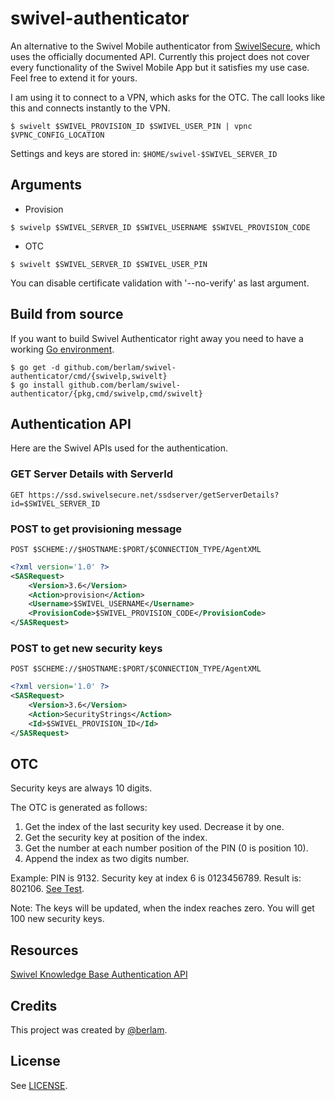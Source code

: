 swivel-authenticator
====================
An alternative to the Swivel Mobile authenticator from [SwivelSecure](https://swivelsecure.com/), which uses the officially documented API.
Currently this project does not cover every functionality of the Swivel Mobile App but it satisfies my use case.
Feel free to extend it for yours.

I am using it to connect to a VPN, which asks for the OTC. The call looks like this and connects instantly to the VPN.
```Shell
$ swivelt $SWIVEL_PROVISION_ID $SWIVEL_USER_PIN | vpnc $VPNC_CONFIG_LOCATION
```

Settings and keys are stored in:
`$HOME/swivel-$SWIVEL_SERVER_ID`

## Arguments ##
* Provision
```Shell
$ swivelp $SWIVEL_SERVER_ID $SWIVEL_USERNAME $SWIVEL_PROVISION_CODE
```
* OTC
```Shell
$ swivelt $SWIVEL_SERVER_ID $SWIVEL_USER_PIN 
```

You can disable certificate validation with '--no-verify' as last argument.

## Build from source ##
If you want to build Swivel Authenticator right away you need to have a working [Go environment](https://golang.org/doc/install).
```Shell
$ go get -d github.com/berlam/swivel-authenticator/cmd/{swivelp,swivelt}
$ go install github.com/berlam/swivel-authenticator/{pkg,cmd/swivelp,cmd/swivelt}
```

## Authentication API ##
Here are the Swivel APIs used for the authentication.

### GET Server Details with ServerId ###
`GET https://ssd.swivelsecure.net/ssdserver/getServerDetails?id=$SWIVEL_SERVER_ID`

### POST to get provisioning message ###
`POST $SCHEME://$HOSTNAME:$PORT/$CONNECTION_TYPE/AgentXML`
```xml
<?xml version='1.0' ?>
<SASRequest>
	<Version>3.6</Version>
	<Action>provision</Action>
	<Username>$SWIVEL_USERNAME</Username>
	<ProvisionCode>$SWIVEL_PROVISION_CODE</ProvisionCode>
</SASRequest>
```

### POST to get new security keys ###
`POST $SCHEME://$HOSTNAME:$PORT/$CONNECTION_TYPE/AgentXML`
```xml
<?xml version='1.0' ?>
<SASRequest>
	<Version>3.6</Version>
	<Action>SecurityStrings</Action>
	<Id>$SWIVEL_PROVISION_ID</Id>
</SASRequest>
```

## OTC ##
Security keys are always 10 digits.

The OTC is generated as follows:

1. Get the index of the last security key used. Decrease it by one.
2. Get the security key at position of the index.
3. Get the number at each number position of the PIN (0 is position 10).
4. Append the index as two digits number.

Example: PIN is 9132. Security key at index 6 is 0123456789. Result is: 802106. [See Test](pkg/token_test.go).

Note: The keys will be updated, when the index reaches zero. You will get 100 new security keys.

## Resources ##
[Swivel Knowledge Base Authentication API](https://kb.swivelsecure.com/wiki/index.php/AuthenticationAPI)

## Credits ##

This project was created by [@berlam](https://github.com/berlam).

## License ##

See [LICENSE](LICENSE).
